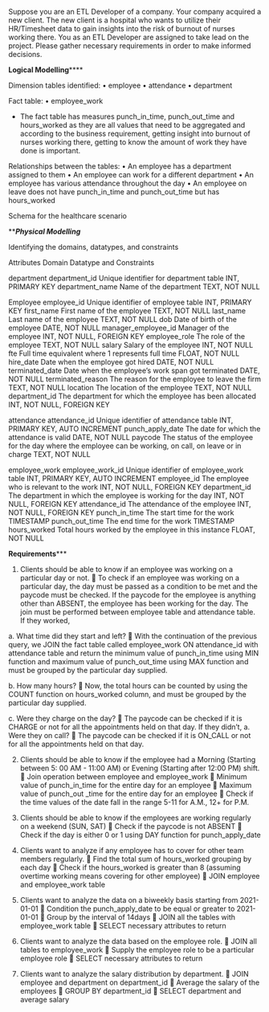Suppose you are an ETL Developer of a company. Your company acquired a new client. 
The new client is a hospital who wants to utilize their HR/Timesheet data to gain insights into the risk of burnout of nurses working there. 
You as an ETL Developer are assigned to take lead on the project. Please gather necessary requirements in order to make informed decisions.


****Logical Modelling********

Dimension tables identified: 
•	employee
•	attendance
•	department

Fact table:
•	employee_work 
-	The fact table has measures punch_in_time, punch_out_time and hours_worked as they are all values that need to be aggregated 
and according to the business requirement, getting insight into burnout of nurses working there, getting to know the amount of work they have done is important.

Relationships between the tables:
•	An employee has a department assigned to them
•	An employee can work for a different department 
•	An employee has various attendance throughout the day
•	An employee on leave does not have punch_in_time and punch_out_time but has hours_worked

 
Schema for the healthcare scenario



*******Physical Modelling*****

Identifying the domains, datatypes, and constraints

Attributes	Domain	Datatype and Constraints

department
department_id	Unique identifier for department table	INT, PRIMARY KEY
department_name	Name of the department	TEXT, NOT NULL


Employee
employee_id	Unique identifier of employee table	INT, PRIMARY KEY
first_name	First name of the employee	TEXT, NOT NULL
last_name	Last name of the employee	TEXT, NOT NULL
dob	Date of birth of the employee	DATE, NOT NULL
manager_employee_id	Manager of the employee	INT, NOT NULL, FOREIGN KEY
employee_role	The role of the employee	TEXT, NOT NULL
salary	Salary of the employee	INT, NOT NULL
fte	Full time equivalent where 1 represents full time	FLOAT, NOT NULL
hire_date	Date when the employee got hired	DATE, NOT NULL
terminated_date	Date when the employee’s work span got terminated	DATE, NOT NULL
terminated_reason	The reason for the employee to leave the firm	TEXT, NOT NULL
location	The location of the employee	TEXT, NOT NULL
department_id	The department for which the employee has been allocated	INT, NOT NULL, FOREIGN KEY


attendance
attendance_id	Unique identifier of attendance table	INT, PRIMARY KEY, AUTO INCREMENT
punch_apply_date	The date for which the attendance is valid	DATE, NOT NULL
paycode	The status of the employee for the day where the employee can be working, on call, on leave or in charge 	TEXT, NOT NULL


employee_work
employee_work_id	Unique identifier of employee_work table	INT, PRIMARY KEY, AUTO INCREMENT
employee_id	The employee who is relevant to the work	INT, NOT NULL, FOREIGN KEY
department_id	The department in which the employee is working for the day	INT, NOT NULL, FOREIGN KEY
attendance_id	The attendance of the employee	INT, NOT NULL, FOREIGN KEY
punch_in_time	The start time for the work	TIMESTAMP
punch_out_time	The end time for the work	TIMESTAMP
hours_worked	Total hours worked by the employee in this instance	FLOAT, NOT NULL



******Requirements*********
1.	Clients should be able to know if an employee was working on a particular day or not. 
	To check if an employee was working on a particular day, the day must be passed as a condition to be met and the paycode must be checked. 
If the paycode for the employee is anything other than ABSENT, the employee has been working for the day. 
The join must be performed between employee table and attendance table.
If they worked, 

a.	What time did they start and left?
	With the continuation of the previous query, we JOIN the fact table called employee_work ON attendance_id with attendance table and return the minimum value of punch_in_time using MIN function and maximum value of punch_out_time using MAX function and must be grouped by the particular day supplied.

b.	How many hours?
	Now, the total hours can be counted by using the COUNT function on hours_worked column, and must be grouped by the particular day supplied.

c.	Were they charge on the day?
	The paycode can be checked if it is CHARGE or not for all the appointments held on that day. 
If they didn’t,
a.	Were they on call?
	The paycode can be checked if it is ON_CALL or not for all the appointments held on that day. 

2.	Clients should be able to know if the employee had a Morning (Starting between 5: 00 AM - 11:00 AM) or Evening (Starting after 12:00 PM) shift.
	Join operation between employee and employee_work 
	Minimum value of punch_in_time for the entire day for an employee
	Maximum value of punch_out _time for the entire day for an employee
	Check if the time values of the date fall in the range 5-11 for A.M., 12+ for P.M.

3.	Clients should be able to know if the employees are working regularly on a weekend (SUN, SAT)
	Check if the paycode is not ABSENT
	Check if the day is either 0 or 1 using DAY function for punch_apply_date

4.	Clients want to analyze if any employee has to cover for other team members regularly.
	Find the total sum of hours_worked grouping by each day
	Check if the hours_worked is greater than 8 (assuming overtime working means covering for other employee)
	JOIN employee and employee_work table

5.	Clients want to analyze the data on a biweekly basis starting from 2021-01-01
	Condition the punch_apply_date to be equal or greater to 2021-01-01
	Group by the interval of 14days
	JOIN all the tables with employee_work table
	SELECT necessary attributes to return

6.	Clients want to analyze the data based on the employee role.
	JOIN all tables to employee_work
	Supply the employee role to be a particular employee role
	SELECT necessary attributes to return


7.	Clients want to analyze the salary distribution by department.
	JOIN employee and department on department_id
	Average the salary of the employees
	GROUP BY department_id
	SELECT department and average salary


